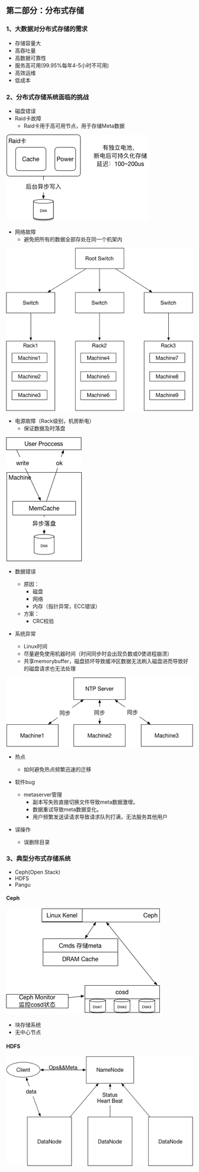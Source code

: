 ## 第二部分：分布式存储

### 1、大数据对分布式存储的需求

* 存储容量大
* 高吞吐量
* 高数据可靠性
* 服务高可用(99.95%每年4-5小时不可用)
* 高效运维
* 低成本

### 2、分布式存储系统面临的挑战

* 磁盘错误
* Raid卡故障
    - Raid卡用于高可用节点，用于存储Meta数据

![raid卡](https://raw.githubusercontent.com/BryantChang/BigDataBasic/master/distributed_system/distributed_storage/imgs/raid_card.png)

* 网络故障
    - 避免把所有的数据全部存处在同一个机架内

![网络拓扑](https://raw.githubusercontent.com/BryantChang/BigDataBasic/master/distributed_system/distributed_storage/imgs/network_topology.png)

* 电源故障（Rack级别，机房断电）
    - 保证数据及时落盘

![Memory Buffer](https://raw.githubusercontent.com/BryantChang/BigDataBasic/master/distributed_system/distributed_storage/imgs/memcache.png)

* 数据错误
    - 原因：
        + 磁盘
        + 网络
        + 内存（指针异常，ECC错误）
    - 方案：
        + CRC校验

* 系统异常
    - Linux时间
    - 尽量避免使用机器时间（时间同步时会出现负数或0使进程崩溃）
    - 共享memorybuffer，磁盘损坏导致缓冲区数据无法刷入磁盘进而导致好的磁盘请求也无法处理

![Time Synchronous](https://raw.githubusercontent.com/BryantChang/BigDataBasic/master/distributed_system/distributed_storage/imgs/timestamp.png)

* 热点
    - 如何避免热点频繁迅速的迁移

* 软件bug
    - metaserver管理
        + 副本写失败直接切换文件导致meta数据激增。
        + 数据重试导致meta数据变化。
        + 用户频繁发送读请求导致请求队列打满，无法服务其他用户
* 误操作
    - 误删除目录

### 3、典型分布式存储系统

* Ceph(Open Stack)
* HDFS
* Pangu

#### Ceph

![Ceph](https://raw.githubusercontent.com/BryantChang/BigDataBasic/master/distributed_system/distributed_storage/imgs/ceph_architecture.png)

* 块存储系统
* 无中心节点

#### HDFS

![HDFS](https://raw.githubusercontent.com/BryantChang/BigDataBasic/master/distributed_system/distributed_storage/imgs/hdfs_architecture.png)




















